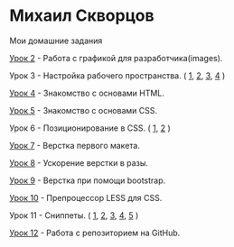 

# Михаил Скворцов
Мои домашние задания

[Урок 2](https://yadi.sk/d/aYcZo7_x3MzLQt "1 дз") - Работа с графикой для разработчика(images).

Урок 3 - Настройка рабочего пространства.
(
 [1](http://fs.getcourse.ru/fileservice/file/download/a/12250/sc/184/h/5c2d633e555d50b1f3eb0317eeab6790.png "1"),
 [2](http://fs.getcourse.ru/fileservice/file/download/a/12250/sc/318/h/0e0ba01b18f18dea9159b532cedb3cd5.png "2"),
 [3](http://fs.getcourse.ru/fileservice/file/download/a/12250/sc/304/h/f46286b8f5dccb343af873ba68f4e25e.png "3"),
 [4](http://fs.getcourse.ru/fileservice/file/download/a/12250/sc/224/h/d79dc2c687f538a3c7f18a6f23b998d6.png "4")
)

[Урок 4](https://codepen.io/Siriusmike/pen/eGzNOx "Моя домашка") - Знакомство с основами HTML.

[Урок 5]( https://codepen.io/Siriusmike/pen/xXOayB "Моя домашка") - Знакомство с основами CSS.

Урок 6 - Позиционирование в CSS.
(
 [1](https://codepen.io/Siriusmike/pen/yzapLa "1"),
 [2](https://codepen.io/Siriusmike/pen/wrzpqK "2")
)

[Урок 7](https://siriusmike.github.io/src/ "Моя домашка") - Верстка первого макета.

[Урок 8](https://siriusmike.github.io/project/src/ "Моя домашка") - Ускорение верстки в разы.

[Урок 9](https://siriusmike.github.io/lesson_9/src/ "Моя домашка") - Верстка при помощи bootstrap.

[Урок 10](http://fs.getcourse.ru/fileservice/file/download/a/12250/sc/231/h/6af7b18e01e64d7672bb0059aacb1f09.less "Моя домашка") - Препроцессор LESS для CSS.

Урок 11 - Сниппеты.
(
 [1](http://fs.getcourse.ru/fileservice/file/download/a/12250/sc/475/h/a48e1456afb6b6be23fd16e7bfaf1baf.png"1"),
 [2](http://fs.getcourse.ru/fileservice/file/download/a/12250/sc/128/h/f3fb28f6128f4937bb7d22f9598c4837.png"2"),
 [3](http://fs.getcourse.ru/fileservice/file/download/a/12250/sc/247/h/8b4ccb36ecc51267881fe0e91d05c6f5.png"3"),
 [4](http://fs.getcourse.ru/fileservice/file/download/a/12250/sc/16/h/84833e47719652b5530febe80cd85560.png"4"),
 [5](http://study.up-skills.ru/teach/control/lesson/view/id/8092098"5")
)

[Урок 12](https://siriusmike.github.io/ "Моя домашка") - Работа с репозиторием на GitHub.


